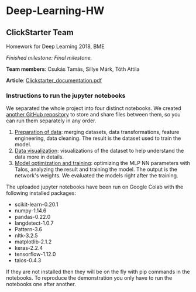 # Deep-Learning-HW
## ClickStarter Team
Homework for Deep Learning 2018, BME

*Finished milestone: Final milestone.*

**Team members**: Csukás Tamás, Sillye Márk, Tóth Attila

**Article**: [Clickstarter_documentation.pdf](Clickstarter_documentation.pdf)

### Instructions to run the jupyter notebooks

We separated the whole project into four distinct notebooks. We created [another GitHub repository](https://github.com/Strongkong/cleaned_kickstarted_dataset) to store and share files between them, so you can run them separately in any order.

1. [Preparation of data](ks_preprocessing.ipynb): merging datasets, data transformations, feature engineering, data cleaning. The result is the dataset used to train the model.
2. [Data visualization](ks_visualization.ipynb): visualizations of the dataset to help understand the data more in details.
3. [Model optimization and training](ks_training.ipynb): optimizing the MLP NN parameters with Talos, analyzing the result and training the model. The output is the network's weights. We evaluated the models right after the training.

The uploaded jupyter notebooks have been run on Google Colab with the following installed packages:
* scikit-learn-0.20.1
* numpy-1.14.6
* pandas-0.22.0
* langdetect-1.0.7
* Pattern-3.6
* nltk-3.2.5
* matplotlib-2.1.2
* keras-2.2.4
* tensorflow-1.12.0
* talos-0.4.3

If they are not installed then they will be on the fly with pip commands in the notebooks. To reproduce the demonstration you only have to run the notebooks one after another.
